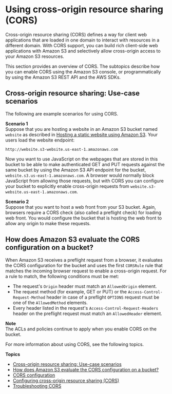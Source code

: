 # Using cross\-origin resource sharing \(CORS\)<a name="cors"></a>

Cross\-origin resource sharing \(CORS\) defines a way for client web applications that are loaded in one domain to interact with resources in a different domain\. With CORS support, you can build rich client\-side web applications with Amazon S3 and selectively allow cross\-origin access to your Amazon S3 resources\. 

This section provides an overview of CORS\. The subtopics describe how you can enable CORS using the Amazon S3 console, or programmatically by using the Amazon S3 REST API and the AWS SDKs\. 

## Cross\-origin resource sharing: Use\-case scenarios<a name="example-scenarios-cors"></a>

The following are example scenarios for using CORS\.

**Scenario 1**  
Suppose that you are hosting a website in an Amazon S3 bucket named `website` as described in [Hosting a static website using Amazon S3](WebsiteHosting.md)\. Your users load the website endpoint:

```
http://website.s3-website.us-east-1.amazonaws.com
```

Now you want to use JavaScript on the webpages that are stored in this bucket to be able to make authenticated GET and PUT requests against the same bucket by using the Amazon S3 API endpoint for the bucket, `website.s3.us-east-1.amazonaws.com`\. A browser would normally block JavaScript from allowing those requests, but with CORS you can configure your bucket to explicitly enable cross\-origin requests from `website.s3-website.us-east-1.amazonaws.com`\.

**Scenario 2**  
Suppose that you want to host a web front from your S3 bucket\. Again, browsers require a CORS check \(also called a preflight check\) for loading web front\. You would configure the bucket that is hosting the web front to allow any origin to make these requests\.

## How does Amazon S3 evaluate the CORS configuration on a bucket?<a name="cors-eval-criteria"></a>

When Amazon S3 receives a preflight request from a browser, it evaluates the CORS configuration for the bucket and uses the first `CORSRule` rule that matches the incoming browser request to enable a cross\-origin request\. For a rule to match, the following conditions must be met:
+ The request's `Origin` header must match an `AllowedOrigin` element\.
+ The request method \(for example, GET or PUT\) or the `Access-Control-Request-Method` header in case of a preflight `OPTIONS` request must be one of the `AllowedMethod` elements\. 
+ Every header listed in the request's `Access-Control-Request-Headers` header on the preflight request must match an `AllowedHeader` element\. 

**Note**  
The ACLs and policies continue to apply when you enable CORS on the bucket\.

For more information about using CORS, see the following topics\.

**Topics**
+ [Cross\-origin resource sharing: Use\-case scenarios](#example-scenarios-cors)
+ [How does Amazon S3 evaluate the CORS configuration on a bucket?](#cors-eval-criteria)
+ [CORS configuration](ManageCorsUsing.md)
+ [Configuring cross\-origin resource sharing \(CORS\)](enabling-cors-examples.md)
+ [Troubleshooting CORS](cors-troubleshooting.md)
